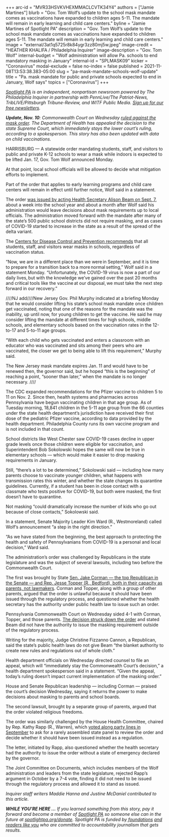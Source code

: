 +++
arc-id = "MVR33HSVKVHEXMMACLCVTK34Y4"
authors = ["Jamie Martines"]
blurb = "Gov. Tom Wolf’s update to the school mask mandate comes as vaccinations have expanded to children ages 5-11. The mandate will remain in early learning and child care centers."
byline = "Jamie Martines of Spotlight PA"
description = "Gov. Tom Wolf’s update to the school mask mandate comes as vaccinations have expanded to children ages 5-11. The mandate will remain in early learning and child care centers."
image = "external/3at1q5725r8k84ygr3zz80mj5w.jpeg"
image-credit = "HEATHER KHALIFA / Philadelphia Inquirer"
image-description = "Gov. Tom Wolf"
internal-budget = "Wolf administration will allow Pa. schools to end mandatory masking in January"
internal-id = "SPLMASK09"
kicker = "Coronavirus"
modal-exclude = false
no-index = false
published = 2021-11-08T13:53:38.383-05:00
slug = "pa-mask-mandate-schools-wolf-update"
title = "Pa. mask mandate for public and private schools expected to end in January, Wolf says"
topics = ["Coronavirus"]
+++

<a href="https://lesspage.com/"><i>Spotlight PA</i></a><i> is an independent, nonpartisan newsroom powered by The Philadelphia Inquirer in partnership with PennLive/The Patriot-News, TribLIVE/Pittsburgh Tribune-Review, and WITF Public Media. </i><a href="https://lesspage.com/newsletters"><i>Sign up for our free newsletters</i></a><i>.</i>

<i><b>Update, Nov. 10</b></i><i>: Commonwealth Court on Wednesday </i><a href="https://apnews.com/article/coronavirus-pandemic-tom-wolf-pennsylvania-state-courts-health-2f00be4089772351ee2092a3c1a1d479" target="_blank"><i>ruled against the mask order</i></a><i>. The Department of Health has appealed the decision to the state Supreme Court, which immediately stays the lower court’s ruling, according to a spokesperson. This story has also been updated with data on child vaccinations.</i>

HARRISBURG — A statewide order mandating students, staff, and visitors to public and private K-12 schools to wear a mask while indoors is expected to be lifted Jan. 17, Gov. Tom Wolf announced Monday.

At that point, local school officials will be allowed to decide what mitigation efforts to implement.

Part of the order that applies to early learning programs and child care centers will remain in effect until further notice, Wolf said in a statement.

<script src="https://lesspage.com/embed.js" async></script><div data-spl-embed-version="1" data-spl-src="https://lesspage.com/embeds/newsletter/"></div>

The order <a href="https://lesspage.com/news/2021/08/pa-school-mask-mandate-tom-wolf-covid-19-coronavirus/">was issued by acting Health Secretary Alison Beam on Sept. 7</a>, about a week into the school year and about a month after Wolf said his administration would leave decisions about mask requirements up to local officials. The administration moved forward with the mandate after many of the state’s 500 public school districts did not require masking, and as cases of COVID-19 started to increase in the state as a result of the spread of the delta variant.

The <a href="https://www.cdc.gov/coronavirus/2019-ncov/community/schools-childcare/k-12-guidance.html">Centers for Disease Control and Prevention recommends</a> that all students, staff, and visitors wear masks in schools, regardless of vaccination status.

“Now, we are in a different place than we were in September, and it is time to prepare for a transition back to a more normal setting,” Wolf said in a statement Monday. “Unfortunately, the COVID-19 virus is now a part of our daily lives, but with the knowledge we’ve gained over the past 20 months and critical tools like the vaccine at our disposal, we must take the next step forward in our recovery.”

////NJ add////New Jersey Gov. Phil Murphy indicated at a briefing Monday that he would consider lifting his state’s school mask mandate once children get vaccinated, noting that one of the reasons for the mandate was the inability, up until now, for young children to get the vaccine. He said he may consider lifting the mandate at different times for high schools, middle schools, and elementary schools based on the vaccination rates in the 12-to-17 and 5-to-11 age groups.

“With each child who gets vaccinated and enters a classroom with an educator who was vaccinated and sits among their peers who are vaccinated, the closer we get to being able to lift this requirement,” Murphy said.

The New Jersey mask mandate expires Jan. 11 and would have to be renewed then, the governor said, but he hoped “this is the beginning” of reaching a point, “sooner than later,” when the mandate is no longer necessary. ////

The CDC expanded recommendations for the Pfizer vaccine to children 5 to 11 on Nov. 2. Since then, health systems and pharmacies across Pennsylvania have begun vaccinating children in that age group. As of Tuesday morning, 18,841 children in the 5-11 age group from the 66 counties under the state health department’s jurisdiction have received their first dose of the pediatric Pfizer vaccine, according to data provided by the health department. Philadelphia County runs its own vaccine program and is not included in that count.

School districts like West Chester saw COVID-19 cases decline in upper grade levels once those children were eligible for vaccination, and Superintendent Bob Sokolowski hopes the same will now be true in elementary schools — which would make it easier to drop masking requirements in January.

Still, “there’s a lot to be determined,” Sokolowski said — including how many parents choose to vaccinate younger children, what happens with transmission rates this winter, and whether the state changes its quarantine guidelines. Currently, if a student has been in close contact with a classmate who tests positive for COVID-19, but both were masked, the first doesn’t have to quarantine.

Not masking “could dramatically increase the number of kids who go out because of close contacts,” Sokolowski said.

In a statement, Senate Majority Leader Kim Ward (R., Westmoreland) called Wolf’s announcement “a step in the right direction.”

“As we have stated from the beginning, the best approach to protecting the health and safety of Pennsylvanians from COVID-19 is a personal and local decision,” Ward said.

The administration’s order was challenged by Republicans in the state legislature and was the subject of several lawsuits, including two before the Commonwealth Court.

The first was brought by State <a href="https://lesspage.com/news/2021/09/pa-school-mask-mandate-lawsuit-amistad-project-trump/">Sen. Jake Corman — the top Republican in the Senate — and Rep. Jesse Topper (R., Bedford), both in their capacity as parents, not lawmakers</a>. Corman and Topper, along with a group of other parents, argued that the order is unlawful because it should have been issued through the regulatory process, and questioned whether the health secretary has the authority under public health law to issue such an order.

<script src="https://lesspage.com/embed.js" async></script><div data-spl-embed-version="1" data-spl-src="https://lesspage.com/embeds/donate/?eyebrow_text=SUPPORT%20SPOTLIGHT%20PA&cta_text=YES%2C%20DOUBLE%20MY%20GIFT&teaser_text=Support%20Spotlight%20PA's%20vital%20investigative%20journalism%20for%20Pennsylvania%20and%20for%20a%20limited%20time%2C%20all%20gifts%20will%20be%20DOUBLED."></div>

Pennsylvania Commonwealth Court on Wednesday sided 4-1 with Corman, Topper, and those parents. <a href="https://apnews.com/article/coronavirus-pandemic-tom-wolf-pennsylvania-state-courts-health-2f00be4089772351ee2092a3c1a1d479" target="_blank">The decision struck down the order</a> and stated Beam did not have the authority to issue the masking requirement outside of the regulatory process.

Writing for the majority, Judge Christine Fizzanno Cannon, a Republican, said the state’s public health laws do not give Beam “the blanket authority to create new rules and regulations out of whole cloth.”

Health department officials on Wednesday directed counsel to file an appeal, which will “immediately stay the Commonwealth Court’s decision,” a health department spokesperson said in a statement. “Given the appeal, today’s ruling doesn’t impact current implementation of the masking order.”

House and Senate Republican leadership — including Corman — praised the court’s decision Wednesday, saying it returns the power to make decisions about masking to parents and school boards.

The second lawsuit, brought by a separate group of parents, argued that the order violated religious freedoms.

The order was similarly challenged by the House Health Committee, chaired by Rep. Kathy Rapp (R., Warren), which <a href="https://www.legis.state.pa.us/cfdocs/legis/RCC/Public/listVoteSummaryH.cfm?sYear=2021&sInd=0&cteeCde=55&theDate=09/14/2021&RollCallId=944">voted along party lines in September</a> to ask for a rarely assembled state panel to review the order and decide whether it should have been issued instead as a regulation.

The letter, initiated by Rapp, also questioned whether the health secretary had the authority to issue the order without a state of emergency declared by the governor.

The Joint Committee on Documents, which includes members of the Wolf administration and leaders from the state legislature, rejected Rapp’s argument in October by a 7-4 vote, finding it did not need to be issued through the regulatory process and allowed it to stand as issued.

<i>Inquirer staff writers Maddie Hanna and Justine McDaniel contributed to this article.</i>

<i><b>WHILE YOU’RE HERE …</b></i><i> If you learned something from this story, pay it forward and become a member of </i><a href="https://lesspage.com/"><i>Spotlight PA</i></a><i> so someone else can in the future at </i><a href="http://spotlightpa.org/donate"><i>spotlightpa.org/donate</i></a><i>. Spotlight PA is funded by</i><a href="https://lesspage.com/support"><i> foundations</i></a><i> </i><a href="https://lesspage.com/support"><i>and readers like you</i></a><i> who are committed to accountability journalism that gets results.</i>
